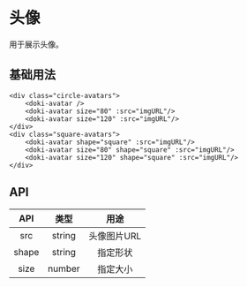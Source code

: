 # 头像

用于展示头像。

## 基础用法

```vue
<div class="circle-avatars">
    <doki-avatar />
    <doki-avatar size="80" :src="imgURL"/>
    <doki-avatar size="120" :src="imgURL"/>
</div>
<div class="square-avatars">
    <doki-avatar shape="square" :src="imgURL"/>
    <doki-avatar size="80" shape="square" :src="imgURL"/>
    <doki-avatar size="120" shape="square" :src="imgURL"/>
</div>
```

## API

|  API  |  类型  |    用途     |
| :---: | :----: | :---------: |
|  src  | string | 头像图片URL |
| shape | string |  指定形状   |
| size  | number |  指定大小   |

